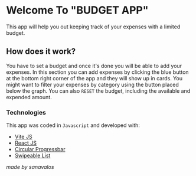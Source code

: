 # Welcome To "BUDGET APP" 
This app will help you out keeping track of your expenses with a limited budget.

## How does it work?
You have to set a budget and once it's done you will be able to add your expenses.
In this section you can add expenses by clicking the blue button at the bottom right corner of the app and they will show up in cards.
You might want to filter your expenses by category using the button placed below the graph.
You can also ```RESET``` the budget, including the available and expended amount.


### Technologies
This app was coded in `Javascript` and developed with:
- [Vite JS](https://vitejs.dev)
- [React JS](https://reactjs.org)
- [Circular Progressbar](https://www.kevinqi.com/react-circular-progressbar/)
- [Swipeable List](https://github.com/marekrozmus/react-swipeable-list)

_made by sanavalos_
